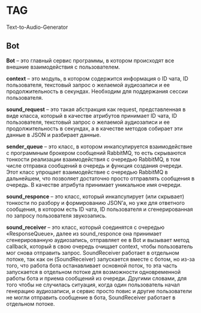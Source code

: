 # TAG
Text-to-Audio-Generator

## Bot

**Bot** – это главный сервис программы, в котором происходят все внешние взаимодействия с пользователем.

**context** – это модуль, в котором содержится информация о ID чата, ID пользователя, текстовый запрос о желаемой аудиозаписи и ее продолжительность в секундах. Необходим для поддержания сессии пользователя. 

**sound_request** – это такая абстракция как request, представленная в виде класса, который в качестве атрибутов принимает ID чата, ID пользователя, текстовый запрос о желаемой аудиозаписи и ее продолжительность в секундах, а в качестве методов собирает эти данные в JSON и разбирает данные.

**sender_queue** – это класс, в котором инкапсулируется взаимодействие с программным брокером сообщений RabbitMQ, то есть скрываются тонкости реализации взаимодействия с очередью RabbitMQ, в том числе отправка сообщений в очередь и функция создания очереди. Этот класс упрощает взаимодействие с очередью RabbitMQ в дальнейшем, что позволяет достаточно просто отправлять сообщения в очередь. В качестве атрибута принимает уникальное имя очереди. 

**sound_responce** – это класс, который инкапсулирует (или скрывает) тонкости по разбору и формированию JSON’а, но уже для ответного сообщения, в котором есть ID чата, ID пользователя и сгенерированная по запросу пользователя звукозапись.

**sound_receiver** – это класс, который соединятся с очередью «ResponseQueue», далее из sound_responce она принимает сгенерированную аудиозапись, отправляет ее в Bot и вызывает метод callback, который в свою очередь очищает context, чтобы пользователь мог снова отправить запрос. SoundReceiver работает в отдельном потоке, так как он (SoundReceiver) запускается вместе с ботом, но из-за того, что работа бота останавливает основной поток, то эта часть запускается в отдельном потоке для возможности одновременной работы бота и приема сообщений из очереди. Другими словами, для того чтобы не случилась ситуация, когда один пользователь начал генерацию аудиозаписи, и сервис просто повис и другие пользователи не могли отправить сообщение в бота, SoundReceiver работает в отдельном потоке. 
